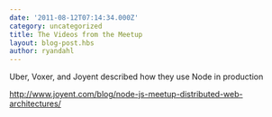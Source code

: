 ```yaml
---
date: '2011-08-12T07:14:34.000Z'
category: uncategorized
title: The Videos from the Meetup
layout: blog-post.hbs
author: ryandahl
---
```


Uber, Voxer, and Joyent described how they use Node in production

<http://www.joyent.com/blog/node-js-meetup-distributed-web-architectures/>
